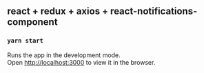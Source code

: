 ## react + redux + axios + react-notifications-component


### `yarn start`

Runs the app in the development mode.<br />
Open [http://localhost:3000](http://localhost:3000) to view it in the browser.


